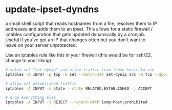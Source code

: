 # update-ipset-dyndns

a small shell script that reads hostnames from a file, resolves them to IP  
addresses and adds them to an ipset. This allows for a static firewall /  
iptables configuration that gets updated dynamically by a cronjob.  
Useful if you've got an IP that changes often but you don't want to  
leave <someport> on your server unprotected.  
  
Use an iptables rule like this in your firewall (this would be for ssh/22, change to your liking):  
  
```sh
# match set "set-dynip" and allow traffic from those hosts to ssh
iptables -A INPUT -p tcp -m set --match-set set-dynip src -m tcp --dport 22 -m multiport --sports 1024:65535,22 -m conntrack --ctstate NEW,ESTABLISHED -j ACCEPT

# allow all established traffic
iptables -A INPUT -m state --state RELATED,ESTABLISHED -j ACCEPT

# drop everything else
iptables -A INPUT -j REJECT --reject-with icmp-host-prohibited
```
